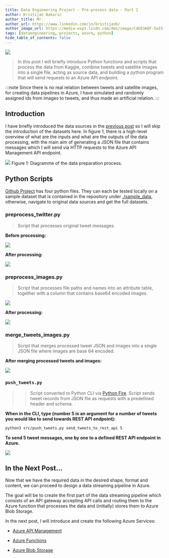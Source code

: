 ```yaml
---
title: Data Engineering Project - Pre-process data - Part 2
author: Kristijan Bakaric
author_title: Mr.
author_url: https://www.linkedin.com/in/kristijanb/
author_image_url: https://media-exp1.licdn.com/dms/image/C4E03AQF-5oI5fHJPjw/profile-displayphoto-shrink_800_800/0/1606336983715?e=1620259200&v=beta&t=VvBP6s8IMDUwKDfvj6B3c-gGmN3IfioALIAboXg_DGE
tags: [dataengineering, projects, azure, python]
hide_table_of_contents: false
---
```


![](https://images.unsplash.com/photo-1568438350562-2cae6d394ad0?ixid=MXwxMjA3fDB8MHxwaG90by1wYWdlfHx8fGVufDB8fHw%3D&ixlib=rb-1.2.1&auto=format&fit=crop&w=2100&q=80)


> In this post I will briefly introduce Python functions and scripts that process the data from Kaggle, combine tweets and satellite images into a single file, acting as source data, and building a python program that will send requests to an Azure API endpoint. 

<!--truncate-->


:::note
Since there is no real relation between tweets and satellite images, for creating data pipelines in Azure, I have simulated and randomly assigned ids from images to tweets, and thus made an artificial relation.
:::



## Introduction

I have briefly introduced the data sources in the [previous post](./2021-02-28-data-engineering-part1.md) so I will skip the introduction of the datasets here. In figure 1, there is a high-level overview of what are the inputs and what are the outputs of the data processing, with the main aim of generating a JSON file that contains messages which I will send via HTTP requests to the Azure API Management API endpoint.

![](./2021-03-06-data-engineering-part2/diagramme.png)
Figure 1: Diagramme of the data preparation process.


## Python Scripts

[Github Project](https://github.com/baky0905/hurricane-proc-send-data) has four python files. They can each be tested locally on a sample dataset that is contained in the repository under [./sample_data](https://github.com/baky0905/hurricane-proc-send-data/sample_data), otherwise, navigate to original data sources and get the full datasets.


###  preprocess_twitter.py

> Script that processes original tweet messages.

**Before processing:**

![](./2021-03-06-data-engineering-part2/tweets_before.png)

**After processing:**

![](./2021-03-06-data-engineering-part2/tweets_after.png)

###  preprocess_images.py

> Script that processes file paths and names into an attribute table, together with a column that contains base64 encoded images.

![](./2021-03-06-data-engineering-part2/images_before.png)


**After processing:**

![](./2021-03-06-data-engineering-part2/images_after.png)

  
### merge_tweets_images.py

> Script that merges processed tweet JSON and images into a single JSON file where images are base 64 encoded.

**After merging processed tweets and images:**

![](./2021-03-06-data-engineering-part2/tweets_images_merged.png)
  
### `push_tweets.py`

>> Script converted to Python CLI via [Python Fire](https://google.github.io/python-fire/). Script sends tweet records from JSON file as requests with a predefined header and schema. 

**When in the CLI, type (number 5 is an argument for a number of tweets you would like to send towards REST API endpoint):**

```sh
python3 src/push_tweets.py send_tweets_to_rest_api 5
```

**To send 5 tweet messages, one by one to a defined REST API endpoint in Azure.**

![](./2021-03-06-data-engineering-part2/send_tweets.png)


## In the Next Post...

Now that we have the required data in the desired shape, format and content, we can proceed to design a data streaming pipeline in Azure.

The goal will be to create the first part of the data streaming pipeline which consists of an API gateway accepting API calls and routing them to the Azure function that processes the data and (initially) stores them to Azure Blob Storage.

In the next post, I will introduce and create the following Azure Services:

- [Azure API Management](https://docs.microsoft.com/en-us/azure/api-management/api-management-key-concepts)

- [Azure Functions](https://docs.microsoft.com/en-us/azure/azure-functions/functions-overview)

- [Azure Blob Storage](https://docs.microsoft.com/en-us/azure/storage/blobs/storage-blobs-introduction) 
